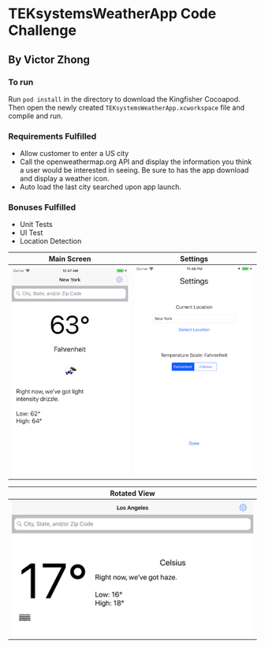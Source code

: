 # TEKsystemsWeatherApp Code Challenge
## By Victor Zhong

### To run
Run `pod install` in the directory to download the Kingfisher Cocoapod. Then open the newly created `TEKsystemsWeatherApp.xcworkspace` file and compile and run. 

### Requirements Fulfilled
- Allow customer to enter a US city
- Call the openweathermap.org API and display the information you think a user would be interested in seeing. Be sure to has the app download and display a weather icon.
- Auto load the last city searched upon app launch.

### Bonuses Fulfilled
- Unit Tests
- UI Test
- Location Detection

Main Screen|Settings
---|---
![screenshot](AppScreens/mainview.png)|![screenshot](AppScreens/settingsview.png)

|Rotated View|
|---|
|![screenshot](AppScreens/mainviewrotated.png)|
